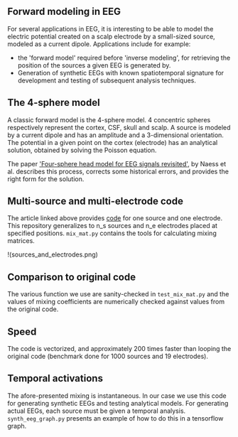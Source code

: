 ## Forward modeling in EEG

For several applications in EEG, it is interesting to be able to model the electric potential created on a scalp electrode by a small-sized source, modeled as a current dipole. Applications include for example:

* the 'forward model' required before 'inverse modeling', for retrieving the position of the sources a given EEG is generated by. 
* Generation of synthetic EEGs with known spatiotemporal signature for development and testing of subsequent analysis techniques. 

## The 4-sphere model

A classic forward model is the 4-sphere model. 4 concentric spheres respectively represent the cortex, CSF, skull and scalp. A source is modeled by a current dipole and has an amplitude and a 3-dimensional orientation. The potential in a given point on the cortex (electrode) has an analytical solution, obtained by solving the Poisson equation. 

The paper ['Four-sphere head model for EEG signals revisited'](https://www.biorxiv.org/content/biorxiv/early/2017/04/06/124875.full.pdf), by Naess et al. describes this process, corrects some historical errors, and provides the right form for the solution. 

## Multi-source and multi-electrode code

The article linked above provides [code](https://github.com/Neuroinflab/fourspheremodel) for one source and one electrode. This repository generalizes to n_s sources and n_e electrodes placed at specified positions. `mix_mat.py` contains the tools for calculating mixing matrices. 

!(sources_and_electrodes.png)

## Comparison to original code

The various function we use are sanity-checked in `test_mix_mat.py` and the values of mixing coefficients are numerically checked against values from the original code. 

## Speed

The code is vectorized, and approximately 200 times faster than looping the original code (benchmark done for 1000 sources and 19 electrodes). 

## Temporal activations

The afore-presented mixing is instantaneous. In our case we use this code for generating synthetic EEGs and testing analytical models. For generating actual EEGs, each source must be given a temporal analysis. `synth_eeg_graph.py` presents an example of how to do this in a tensorflow graph. 
